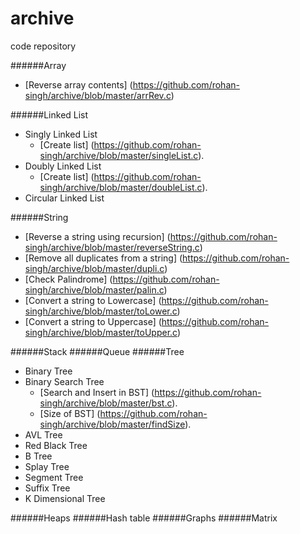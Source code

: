 # archive
code repository

######Array
- [Reverse array contents] (https://github.com/rohan-singh/archive/blob/master/arrRev.c)

######Linked List
- Singly Linked List
  - [Create list] (https://github.com/rohan-singh/archive/blob/master/singleList.c).
- Doubly Linked List
  - [Create list] (https://github.com/rohan-singh/archive/blob/master/doubleList.c).
- Circular Linked List

######String
- [Reverse a string using recursion] (https://github.com/rohan-singh/archive/blob/master/reverseString.c)
- [Remove all duplicates from a string] (https://github.com/rohan-singh/archive/blob/master/dupli.c)
- [Check Palindrome] (https://github.com/rohan-singh/archive/blob/master/palin.c)
- [Convert a string to Lowercase] (https://github.com/rohan-singh/archive/blob/master/toLower.c)
- [Convert a string to Uppercase] (https://github.com/rohan-singh/archive/blob/master/toUpper.c)

######Stack
######Queue
######Tree
- Binary Tree
- Binary Search Tree
  - [Search and Insert in BST] (https://github.com/rohan-singh/archive/blob/master/bst.c).
  - [Size of BST] (https://github.com/rohan-singh/archive/blob/master/findSize).
- AVL Tree
- Red Black Tree
- B Tree
- Splay Tree
- Segment Tree
- Suffix Tree
- K Dimensional Tree

######Heaps
######Hash table
######Graphs
######Matrix
